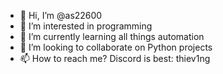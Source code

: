 - 👋 Hi, I’m @as22600
- 👀 I’m interested in programming
- 🌱 I’m currently learning all things automation 
- 💞️ I’m looking to collaborate on Python projects
- 📫 How to reach me? Discord is best: thiev1ng

<!---
as22600/as22600 is a ✨ special ✨ repository because its `README.md` (this file) appears on your GitHub profile.
You can click the Preview link to take a look at your changes.
--->
